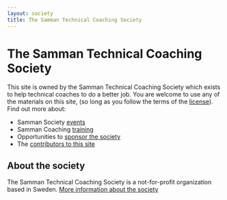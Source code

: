 ```yaml
---
layout: society
title: The Samman Technical Coaching Society
---
```


# The Samman Technical Coaching Society

This site is owned by the Samman Technical Coaching Society which exists to help technical coaches to do a better job. You are welcome to use any of the materials on this site, (so long as you follow the terms of the [license](/LICENSE.html)). Find out more about:

- Samman Society [events](events/index.html)
- Samman Coaching [training](training.html)
- Opportunities to [sponsor the society](sponsorship.html)
- The [contributors to this site](contributors/index.html)

## About the society

The Samman Technical Coaching Society is a not-for-profit organization based in Sweden. [More information about the society](about_society.html) 
 

